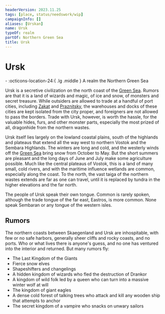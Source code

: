 ```yaml
---
headerVersion: 2023.11.25
tags: [place, status/needswork/wip]
campaignInfo: []
aliases: [Urskan]
name: Ursk
typeOf: realm
partOf: Northern Green Sea
title: Ursk
---
```

# Ursk
<div class="grid cards ext-narrow-margin ext-one-column" markdown>
-    :octicons-location-24:{ .lg .middle } A realm the Northern Green Sea  
</div>


Ursk is a secretive civilization on the north coast of the [Green Sea](<../green-sea.md>). Rumors are that it is a land of wizards and magic, of ice and snow, of monsters and secret treasure. While outsiders are allowed to trade at a handful of port cities, including [Zakat](<./zakat.md>) and [Praznitsky](<./praznitsky.md>), the warehouses and docks of these cities are kept isolated from the city proper, and foreigners are not allowed to pass the borders. Trade with Ursk, however, is worth the hassle, for the valuable hides, furs, and other monster parts, especially the most prized of all, dragonhide from the northern wastes.

Ursk itself lies largely on the lowland coastal plains, south of the highlands and plateaus that extend all the way west to northern Vostok and the Sembara Highlands. The winters are long and cold, and the westerly winds off the [Green Sea](<../green-sea.md>) bring snow from October to May. But the short summers are pleasant and the long days of June and July make some agriculture possible. Much like the central plateaus of Vostok, this is a land of many small, cold rivers, and with the maritime influence wetlands are common, especially along the coast. To the north, the vast taiga of the northern wastes extends are far as one can travel, until it is replaced by tundra in the higher elevations and the far north.

The people of Ursk speak their own tongue. Common is rarely spoken, although the trade tongue of the far east, Eastros, is more common. None speak Sembaran or any tongue of the western isles. 
## Rumors

The northern coasts between Skaegenland and Ursk are inhospitable, with few or no safe harbors, generally sheer cliffs and rocky coasts, and no ports. Who or what lives there is anyone's guess, and no one has ventured into the interior and returned. But many rumors fly:
- The Last Kingdom of the Giants
- Fierce snow elves
- Shapeshifters and changelings
- A hidden kingdom of wizards who fled the destruction of Drankor
- A kingdom of wild folk led by a queen who can turn into a massive winter wolf at will
- The kingdom of giant eagles
- A dense cold forest of talking trees who attack and kill any wooden ship that attempts to anchor
- The secret kingdom of a vampire who snacks on unwary sailors




